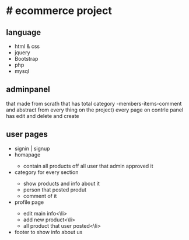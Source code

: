 <h1># ecommerce project</h1>
<h2> language </h2>
<ul>
  <li>html & css</li>
  <li>jquery</li>
  <li>Bootstrap</li>
  <li>php</li>
  <li>mysql</li>
 </ul> 
<h2>adminpanel</h2> 
<p>
that made from scrath that has  total category -members-items-comment
and abstract from every thing on the project) every page on contrle panel has edit and delete and create 
</p>
<h2>user pages </h2>
<ul>
  <li>signin | signup</li>
  <li>homapage</li>
    <ul>
      <li> contain all products off all user that admin approved it </li>
    </ul>
  <li>category for every section</li>
    <ul>
      <li> show products and info about it</li>
      <li> person that posted produt</li>
      <li>comment of it</li>
    </ul>
  <li> profile page</li>
    <ul>
      <li> edit main info<\li>
      <li> add new product<\li>
      <li> all product that user posted<\li>
    </ul>
  <li>footer to show info about us</li>
</ul>
